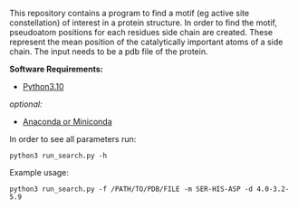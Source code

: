 This repository contains a program to find a motif (eg active site constellation) of interest in a protein structure.
In order to find the motif, pseudoatom positions for each residues side chain are created. These represent the mean position of the catalytically important atoms of a side chain.
The input needs to be a pdb file of the protein.

**Software Requirements:**
*  [Python3.10](https://www.python.org/downloads/)

*optional:*
*  [Anaconda or Miniconda](https://docs.anaconda.com/anaconda/install/index.html)

In order to see all parameters run:

`python3 run_search.py -h`

Example usage:

`python3 run_search.py -f /PATH/TO/PDB/FILE -m SER-HIS-ASP -d 4.0-3.2-5.9` 
